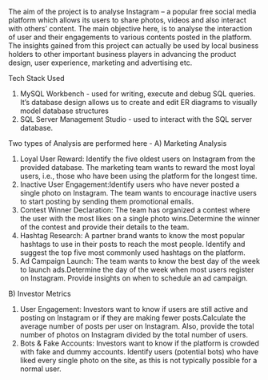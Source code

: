 The aim of the project is to analyse Instagram – a popular free social media platform which allows its users to share photos, videos and also interact with others’ content. 
The main objective here, is to analyse the interaction of user and their engagements to various contents posted in the platform.
The insights gained from this project can actually be used by local business holders to other important business players in advancing the product design, user experience, marketing and advertising etc.

Tech Stack Used
1) MySQL Workbench - used for writing, execute and debug SQL queries. It’s database design allows us to create and edit ER diagrams to visually model database structures
2) SQL Server Management Studio - used to interact with the SQL server database.

Two types of Analysis are performed here - 
A) Marketing Analysis 
1. Loyal User Reward: Identify the five oldest users on Instagram from the provided database. The marketing team wants to reward the most loyal users, i.e., those who have been using the platform for the longest time.
2. Inactive User Engagement:Identify users who have never posted a single photo on Instagram. The team wants to encourage inactive users to start posting by sending them promotional emails.
3. Contest Winner Declaration: The team has organized a contest where the user with the most likes on a single photo wins.Determine the winner of the contest and provide their details to the team.
4. Hashtag Research: A partner brand wants to know the most popular hashtags to use in their posts to reach the most people. Identify and suggest the top five most commonly used hashtags on the platform.
5. Ad Campaign Launch: The team wants to know the best day of the week to launch ads.Determine the day of the week when most users register on Instagram. Provide insights on when to schedule an ad campaign.


B) Investor Metrics
1. User Engagement: Investors want to know if users are still active and posting on Instagram or if they are making fewer posts.Calculate the average number of posts per user on Instagram. Also, provide the total number of photos on Instagram divided by the total number of users.
2. Bots & Fake Accounts: Investors want to know if the platform is crowded with fake and dummy accounts. Identify users (potential bots) who have liked every single photo on the site, as this is not typically possible for a normal user.

 


